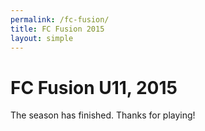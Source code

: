 ```yaml
---
permalink: /fc-fusion/
title: FC Fusion 2015
layout: simple
---
```


# FC Fusion U11, 2015
The season has finished. Thanks for playing!
